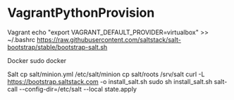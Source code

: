 # VagrantPythonProvision

Vagrant
echo "export VAGRANT_DEFAULT_PROVIDER=virtualbox" >> ~/.bashrc
https://raw.githubusercontent.com/saltstack/salt-bootstrap/stable/bootstrap-salt.sh

Docker
sudo docker 

Salt
cp salt/minion.yml /etc/salt/minion
cp salt/roots /srv/salt
curl -L https://bootstrap.saltstack.com -o install_salt.sh
sudo sh install_salt.sh
salt-call --config-dir=/etc/salt --local state.apply
